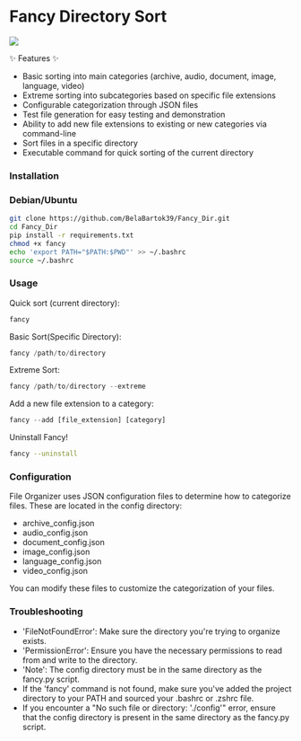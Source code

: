 # Fancy Directory Sort
<img src="https://external-content.duckduckgo.com/iu/?u=http%3A%2F%2Fchriscarey.com%2Fwordpress%2Fwp-content%2Fuploads%2F2008%2F02%2FScreen-Shot-2014-08-17-at-4.22.57-PM.png&f=1&nofb=1&ipt=e581bcd003d7dde39a2aad2f1ce50606e7f98e82e2d0c690c777beca21b067df&ipo=images">


✨ Features ✨

- Basic sorting into main categories (archive, audio, document, image, language, video)
- Extreme sorting into subcategories based on specific file extensions
- Configurable categorization through JSON files
- Test file generation for easy testing and demonstration
- Ability to add new file extensions to existing or new categories via command-line
- Sort files in a specific directory
- Executable command for quick sorting of the current directory


### Installation
### Debian/Ubuntu
```bash
git clone https://github.com/BelaBartok39/Fancy_Dir.git
cd Fancy_Dir
pip install -r requirements.txt
chmod +x fancy
echo 'export PATH="$PATH:$PWD"' >> ~/.bashrc
source ~/.bashrc
```

### Usage

Quick sort (current directory):
```python
fancy
```
Basic Sort(Specific Directory):
```python
fancy /path/to/directory
```
Extreme Sort:
```python
fancy /path/to/directory --extreme
```
Add a new file extension to a category:
```python
fancy --add [file_extension] [category]
```
Uninstall Fancy!
```bash
fancy --uninstall
```

### Configuration
File Organizer uses JSON configuration files to determine how to categorize files. These are located in the config directory:

- archive_config.json
- audio_config.json
- document_config.json
- image_config.json
- language_config.json
- video_config.json

You can modify these files to customize the categorization of your files.

### Troubleshooting

- 'FileNotFoundError': Make sure the directory you're trying to organize exists.
- 'PermissionError': Ensure you have the necessary permissions to read from and write to the directory.
- 'Note': The config directory must be in the same directory as the fancy.py script.
- If the 'fancy' command is not found, make sure you've added the project directory to your PATH and sourced your .bashrc or .zshrc file.
- If you encounter a "No such file or directory: './config'" error, ensure that the config directory is present in the same directory as the fancy.py script.


